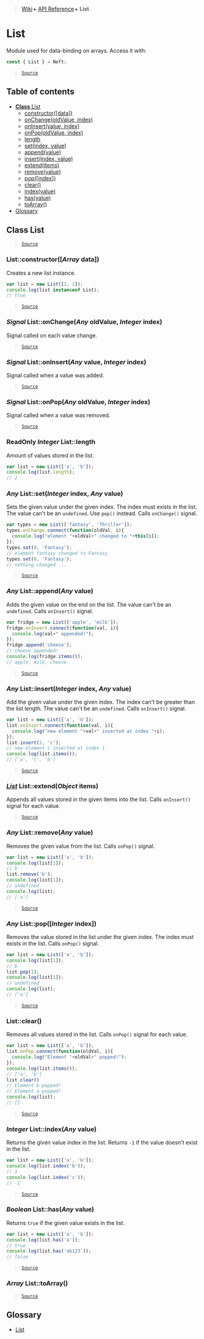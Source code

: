 > [Wiki](Home) ▸ [API Reference](API-Reference) ▸ **List**

# List

Module used for data-binding on arrays.
Access it with:
```javascript
const { List } = Neft;
```

> [`Source`](/Neft-io/neft/tree/master/src/list/index.litcoffee#list)

## Table of contents
  * [**Class** List](#class-list)
    * [constructor([data])](#listconstructorarray-data)
    * [onChange(oldValue, index)](#signal-listonchangeany-oldvalue-integer-index)
    * [onInsert(value, index)](#signal-listoninsertany-value-integer-index)
    * [onPop(oldValue, index)](#signal-listonpopany-oldvalue-integer-index)
    * [length](#readonly-integer-listlength)
    * [set(index, value)](#any-listsetinteger-index-any-value)
    * [append(value)](#any-listappendany-value)
    * [insert(index, value)](#any-listinsertinteger-index-any-value)
    * [extend(items)](#list-listextendobject-items)
    * [remove(value)](#any-listremoveany-value)
    * [pop([index])](#any-listpopinteger-index)
    * [clear()](#listclear)
    * [index(value)](#integer-listindexany-value)
    * [has(value)](#boolean-listhasany-value)
    * [toArray()](#array-listtoarray)
  * [Glossary](#glossary)

## **Class** List

> [`Source`](/Neft-io/neft/tree/master/src/list/index.litcoffee#class-list)

### List::constructor([*Array* data])

Creates a new list instance.
```javascript
var list = new List([1, 2]);
console.log(list instanceof List);
// true
```

> [`Source`](/Neft-io/neft/tree/master/src/list/index.litcoffee#listconstructorarray-data)

### *Signal* List::onChange(*Any* oldValue, *Integer* index)

Signal called on each value change.

> [`Source`](/Neft-io/neft/tree/master/src/list/index.litcoffee#signal-listonchangeany-oldvalue-integer-index)

### *Signal* List::onInsert(*Any* value, *Integer* index)

Signal called when a value was added.

> [`Source`](/Neft-io/neft/tree/master/src/list/index.litcoffee#signal-listoninsertany-value-integer-index)

### *Signal* List::onPop(*Any* oldValue, *Integer* index)

Signal called when a value was removed.

> [`Source`](/Neft-io/neft/tree/master/src/list/index.litcoffee#signal-listonpopany-oldvalue-integer-index)

### ReadOnly *Integer* List::length

Amount of values stored in the list.
```javascript
var list = new List(['a', 'b']);
console.log(list.length);
// 2
```

### *Any* List::set(*Integer* index, *Any* value)

Sets the given value under the given index.
The index must exists in the list.
The value can't be an `undefined`. Use `pop()` instead.
Calls `onChange()` signal.
```javascript
var types = new List(['fantasy', 'Thriller']);
types.onChange.connect(function(oldVal, i){
  console.log("element "+oldVal+" changed to "+this[i]);
});
types.set(0, 'Fantasy');
// element fantasy changed to Fantasy
types.set(0, 'Fantasy');
// nothing changed ...
```

> [`Source`](/Neft-io/neft/tree/master/src/list/index.litcoffee#any-listsetinteger-index-any-value)

### *Any* List::append(*Any* value)

Adds the given value on the end on the list.
The value can't be an `undefined`.
Calls `onInsert()` signal.
```javascript
var fridge = new List(['apple', 'milk']);
fridge.onInsert.connect(function(val, i){
  console.log(val+" appended!");
});
fridge.append('cheese');
// cheese appended!
console.log(fridge.items());
// apple, milk, cheese
```

> [`Source`](/Neft-io/neft/tree/master/src/list/index.litcoffee#any-listappendany-value)

### *Any* List::insert(*Integer* index, *Any* value)

Add the given value under the given index.
The index can't be greater than the list length.
The value can't be an `undefined`.
Calls `onInsert()` signal.
```javascript
var list = new List(['a', 'b']);
list.onInsert.connect(function(val, i){
  console.log("new element "+val+" inserted at index "+i);
});
list.insert(1, 'c');
// new element c inserted at index 1
console.log(list.items());
// ['a', 'c', 'b']
```

> [`Source`](/Neft-io/neft/tree/master/src/list/index.litcoffee#any-listinsertinteger-index-any-value)

### [*List*](/Neft-io/neft/wiki/List-API.md#class-list) List::extend(*Object* items)

Appends all values stored in the given items into the list.
Calls `onInsert()` signal for each value.

> [`Source`](/Neft-io/neft/tree/master/src/list/index.litcoffee#list-listextendobject-items)

### *Any* List::remove(*Any* value)

Removes the given value from the list.
Calls `onPop()` signal.
```javascript
var list = new List(['a', 'b']);
console.log(list[1]);
// b
list.remove('b');
console.log(list[1]);
// undefined
console.log(list);
// ['a']
```

> [`Source`](/Neft-io/neft/tree/master/src/list/index.litcoffee#any-listremoveany-value)

### *Any* List::pop([*Integer* index])

Removes the value stored in the list under the given index.
The index must exists in the list.
Calls `onPop()` signal.
```javascript
var list = new List(['a', 'b']);
console.log(list[1]);
// b
list.pop(1);
console.log(list[1]);
// undefined
console.log(list);
// ['a']
```

> [`Source`](/Neft-io/neft/tree/master/src/list/index.litcoffee#any-listpopinteger-index)

### List::clear()

Removes all values stored in the list.
Calls `onPop()` signal for each value.
```javascript
var list = new List(['a', 'b']);
list.onPop.connect(function(oldVal, i){
  console.log("Element "+oldVal+" popped!");
});
console.log(list.items());
// ['a', 'b']
list.clear()
// Element b popped!
// Element a popped!
console.log(list);
// []
```

> [`Source`](/Neft-io/neft/tree/master/src/list/index.litcoffee#listclear)

### *Integer* List::index(*Any* value)

Returns the given value index in the list.
Returns `-1` if the value doesn't exist in the list.
```javascript
var list = new List(['a', 'b']);
console.log(list.index('b'));
// 1
console.log(list.index('c'));
// -1
```

> [`Source`](/Neft-io/neft/tree/master/src/list/index.litcoffee#integer-listindexany-value)

### *Boolean* List::has(*Any* value)

Returns `true` if the given value exists in the list.
```javascript
var list = new List(['a', 'b']);
console.log(list.has('a'));
// true
console.log(list.has('ab123'));
// false
```

> [`Source`](/Neft-io/neft/tree/master/src/list/index.litcoffee#boolean-listhasany-value)

### *Array* List::toArray()

> [`Source`](/Neft-io/neft/tree/master/src/list/index.litcoffee#array-listtoarray)

## Glossary

- [List](#class-list)

